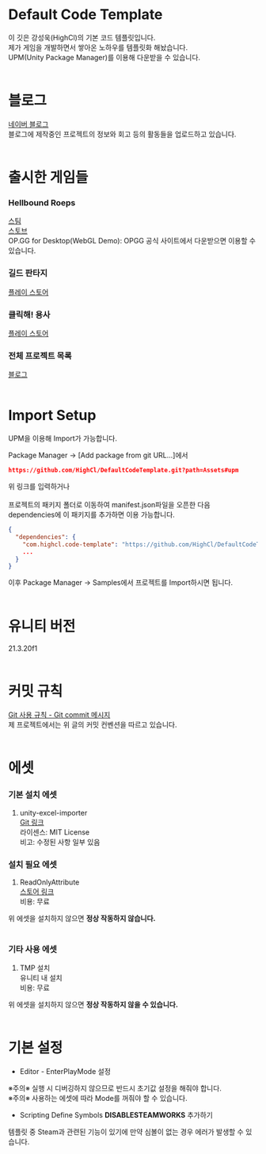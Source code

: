 # Default Code Template
이 깃은 강성욱(HighCl)의 기본 코드 템플릿입니다.<br>
제가 게임을 개발하면서 쌓아온 노하우를 템플릿화 해놨습니다.<br>
UPM(Unity Package Manager)를 이용해 다운받을 수 있습니다.<br>
<br>

# 블로그
[네이버 블로그](https://blog.naver.com/fdsa1469/221353170686)<br>
블로그에 제작중인 프로젝트의 정보와 회고 등의 활동들을 업로드하고 있습니다.<br>
<br>

# 출시한 게임들
### Hellbound Roeps
[스팀](https://store.steampowered.com/app/2591090/Hellbound_Ropes/)<br>
[스토브](https://store.onstove.com/ko/games/2657)<br>
OP.GG for Desktop(WebGL Demo): OPGG 공식 사이트에서 다운받으면 이용할 수 있습니다.<br>

### 길드 판타지
[플레이 스토어](https://play.google.com/store/apps/details?id=com.GameCell.GuildFantasy)<br>

### 클릭해! 용사
[플레이 스토어](https://play.google.com/store/apps/details?id=com.jaarts.clickerhero)<br>

### 전체 프로젝트 목록
[블로그](https://blog.naver.com/fdsa1469/223041499127)<br>
<br>

# Import Setup
UPM을 이용해 Import가 가능합니다.<br>

Package Manager -> [Add package from git URL...]에서
```json
https://github.com/HighCl/DefaultCodeTemplate.git?path=Assets#upm
```
위 링크를 입력하거나<br>
<br>
프로젝트의 패키지 폴더로 이동하여 manifest.json파일을 오픈한 다음 dependencies에 이 패키지를 추가하면 이용 가능합니다.<br>

```json
{
  "dependencies": {
    "com.highcl.code-template": "https://github.com/HighCl/DefaultCodeTemplate.git?path=Assets#upm",
    ...
  }
}
```
이후 Package Manager -> Samples에서 프로젝트를 Import하시면 됩니다.<br>
<br>
# 유니티 버전
21.3.20f1<br>
<br>

# 커밋 규칙
[Git 사용 규칙 - Git commit 메시지](https://tttsss77.tistory.com/58)<br>
제 프로젝트에서는 위 글의 커밋 컨벤션을 따르고 있습니다.<br>
<br>
# 에셋
### 기본 설치 에셋
1. unity-excel-importer<br>
[Git 링크](https://github.com/mikito/unity-excel-importer)<br>
라이센스: MIT License<br>
비고: 수정된 사항 일부 있음<br>

### 설치 필요 에셋
1. ReadOnlyAttribute<br>
[스토어 링크](https://assetstore.unity.com/packages/tools/gui/readonly-attribute-134710)<br>
비용: 무료<br>

위 에셋을 설치하지 않으면 <b>정상 작동하지 않습니다.</b><br>
<br>

### 기타 사용 에셋
1. TMP 설치<br>
유니티 내 설치<br>
비용: 무료<br>

위 에셋을 설치하지 않으면 <b>정상 작동하지 않을 수 있습니다.</b><br>
<br>

# 기본 설정
- Editor - EnterPlayMode 설정<br>

※주의※ 실행 시 디버깅하지 않으므로 반드시 초기값 설정을 해줘야 합니다.<br>
※주의※ 사용하는 에셋에 따라 Mode를 꺼줘야 할 수 있습니다.

- Scripting Define Symbols <b>DISABLESTEAMWORKS</b> 추가하기<br>

템플릿 중 Steam과 관련된 기능이 있기에 만약 심볼이 없는 경우 에러가 발생할 수 있습니다.<br>
<br>
